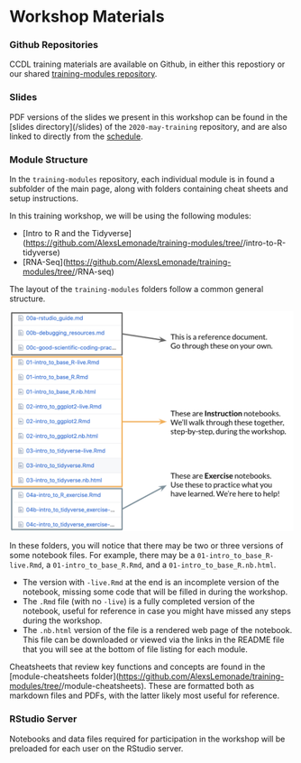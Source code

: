 # Workshop Materials

### Github Repositories

CCDL training materials are available on Github, in either this repostiory or our shared [training-modules repository](https://github.com/AlexsLemonade/training-modules).

### Slides

PDF versions of the slides we present in this workshop can be found in the [slides directory](<repository>/slides) of the `2020-may-training` repository, and are also linked to directly from the [schedule](./SCHEDULE.md).

### Module Structure

In the `training-modules` repository, each individual module is in found a subfolder of the main page, along with folders containing cheat sheets and setup instructions.

In this training workshop, we will be using the following modules:

<!--List the specific modules you will be using and use permalinks to a specific release-->
 
- [Intro to R and the Tidyverse](https://github.com/AlexsLemonade/training-modules/tree/<specific release>/intro-to-R-tidyverse)
- [RNA-Seq](https://github.com/AlexsLemonade/training-modules/tree/<specific release>/RNA-seq)


The layout of the `training-modules` folders follow a common general structure. 

<img src="https://github.com/AlexsLemonade/training-modules/blob/specific release/module_structure_detail.png" alt="Module Structure" width=600>

In these folders, you will notice that there may be two or three versions of some notebook files. 
For example, there may be a `01-intro_to_base_R-live.Rmd`, a `01-intro_to_base_R.Rmd`, and a `01-intro_to_base_R.nb.html`.
- The version with `-live.Rmd` at the end is an incomplete version of the notebook, missing some code that will be filled in during the workshop. 
- The `.Rmd` file (with no `-live`) is a fully completed version of the notebook, useful for reference in case you might have missed any steps during the workshop.
- The `.nb.html` version of the file is a rendered web page of the notebook.
This file can be downloaded or viewed via the links in the README file that you will see at the bottom of file listing for each module.

Cheatsheets that review key functions and concepts are found in the [module-cheatsheets folder](https://github.com/AlexsLemonade/training-modules/tree/<specific release>/module-cheatsheets). 
These are formatted both as markdown files and PDFs, with the latter likely most useful for reference. 

### RStudio Server

Notebooks and data files required for participation in the workshop will be preloaded for each user on the RStudio server.
